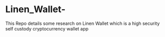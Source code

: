 # Linen_Wallet-
This Repo details some research on Linen Wallet which is a high security self custody cryptocurrency wallet app
